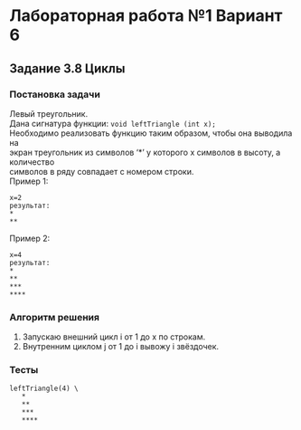 
# Лабораторная работа №1 Вариант 6
## Задание 3.8 Циклы


### Постановка задачи
Левый треугольник.  
Дана сигнатура функции: `void leftTriangle (int x);`  
Необходимо реализовать функцию таким образом, чтобы она выводила на  
экран треугольник из символов ‘*’ у которого х символов в высоту, а количество  
символов в ряду совпадает с номером строки.  
Пример 1:  
```
x=2
результат:
*
**
```
Пример 2:  
```
x=4
результат:
*
**
***
****
```

### Алгоритм решения
1. Запускаю внешний цикл i от 1 до x по строкам.
2. Внутренним циклом j от 1 до i вывожу i звёздочек.

### Тесты
```
leftTriangle(4) \
   *
   **
   ***
   ****
```